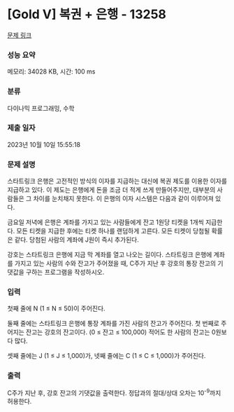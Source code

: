 # [Gold V] 복권 + 은행 - 13258 

[문제 링크](https://www.acmicpc.net/problem/13258) 

### 성능 요약

메모리: 34028 KB, 시간: 100 ms

### 분류

다이나믹 프로그래밍, 수학

### 제출 일자

2023년 10월 10일 15:55:18

### 문제 설명

<p>스타트링크 은행은 고전적인 방식의 이자를 지급하는 대신에 복권 제도를 이용한 이자를 지급하고 있다. 이 제도는 은행에게 돈을 조금 더 적게 쓰게 만들어주지만, 대부분의 사람들은 그 차이를 눈치채지 못한다. 이 은행의 이자 시스템은 다음과 같이 이루어져 있다.</p>

<p>금요일 저녁에 은행은 계좌를 가지고 있는 사람들에게 잔고 1원당 티켓을 1개씩 지급한다. 모든 티켓을 지급한 후에는 티켓 하나를 랜덤하게 고른다. 모든 티켓이 당첨될 확률은 같다. 당첨된 사람의 계좌에 J원이 즉시 추가된다.</p>

<p>강호는 스타트링크 은행에 지금 막 계좌를 열고 나오는 길이다. 스타트링크 은행에 계좌를 가지고 있는 사람의 수와 잔고가 주어졌을 때, C주가 지난 후 강호의 통장 잔고의 기댓값을 구하는 프로그램을 작성하시오.</p>

### 입력 

 <p>첫째 줄에 N (1 ≤ N ≤ 50)이 주어진다. </p>

<p>둘째 줄에는 스타트링크 은행에 통장 계좌를 가진 사람의 잔고가 주어진다. 첫 번째로 주어지는 잔고는 강호의 잔고이다. (0 ≤ 잔고 ≤ 100,000) 적어도 한 사람의 잔고는 0원보다 많다.</p>

<p>셋째 줄에는 J (1 ≤ J ≤ 1,000)가, 넷째 줄에는 C (1 ≤ C ≤ 1,000)가 주어진다.</p>

### 출력 

 <p>C주가 지난 후, 강호 잔고의 기댓값을 출력한다. 정답과의 절대/상대 오차는 10<sup>-9</sup>까지 허용한다.</p>

